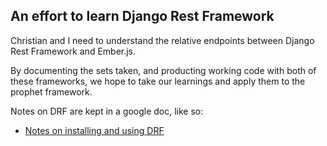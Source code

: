 An effort to learn Django Rest Framework
----------------------------------------

Christian and I need to understand the relative endpoints
between Django Rest Framework and Ember.js.

By documenting the sets taken, and producting working code
with both of these frameworks, we hope to take our learnings
and apply them to the prophet framework.

Notes on DRF are kept in a google doc, like so:
* [Notes on installing and using DRF](https://docs.google.com/a/egloo.com/document/d/13NLYZBzP_PO1U2qmYo5PxLHD57qG4gJ2b2DpjjTxSAs/edit?usp=sharing)
